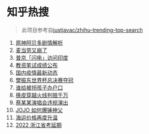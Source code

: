 # 知乎热搜

> 此项目参考自[justjavac/zhihu-trending-top-search](https://github.com/justjavac/zhihu-trending-top-search/blob/main/utils.ts)

<!-- BEGIN -->
  <!-- 最后更新时间:Wed Dec 08 2021 17:19:03 GMT+0000 (Coordinated Universal Time) -->
  1. [原神阿贝多剧情解析](https://www.zhihu.com/search?q=原神)
1. [麦当劳又崩了](https://www.zhihu.com/search?q=麦当劳)
1. [普京「闪电」访问印度](https://www.zhihu.com/search?q=普京)
1. [教资笔试成绩公布](https://www.zhihu.com/search?q=教资笔试成绩)
1. [国内疫情最新动态](https://www.zhihu.com/search?q=疫情)
1. [樊振东世界杯总决赛夺冠](https://www.zhihu.com/search?q=樊振东)
1. [谁给被拐孩子办户口](https://www.zhihu.com/search?q=被拐孩子)
1. [换皮穿越火线判赔千万](https://www.zhihu.com/search?q=穿越火线)
1. [蔡某某演唱会违规演出](https://www.zhihu.com/search?q=蔡某某)
1. [JOJO 如何爆锤神父](https://www.zhihu.com/search?q=石之海)
1. [海运价格再度升温](https://www.zhihu.com/search?q=海运)
1. [2022 浙江省考延期](https://www.zhihu.com/search?q=浙江省考)
  <!-- END -->